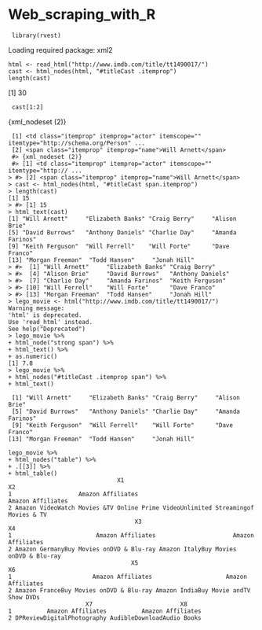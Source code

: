 # Web_scraping_with_R
     library(rvest)
 Loading required package: xml2
 
    html <- read_html("http://www.imdb.com/title/tt1490017/")
    cast <- html_nodes(html, "#titleCast .itemprop")
    length(cast)
[1] 30

     cast[1:2]
   {xml_nodeset (2)}
    
     [1] <td class="itemprop" itemprop="actor" itemscope="" itemtype="http://schema.org/Person" ...
     [2] <span class="itemprop" itemprop="name">Will Arnett</span>
     #> {xml_nodeset (2)}
     #> [1] <td class="itemprop" itemprop="actor" itemscope="" itemtype="http:// ...
    > #> [2] <span class="itemprop" itemprop="name">Will Arnett</span>
    > cast <- html_nodes(html, "#titleCast span.itemprop")
    > length(cast)
    [1] 15
    > #> [1] 15
    > html_text(cast)
    [1] "Will Arnett"     "Elizabeth Banks" "Craig Berry"     "Alison Brie"    
    [5] "David Burrows"   "Anthony Daniels" "Charlie Day"     "Amanda Farinos" 
    [9] "Keith Ferguson"  "Will Ferrell"    "Will Forte"      "Dave Franco"    
    [13] "Morgan Freeman"  "Todd Hansen"     "Jonah Hill"     
    > #>  [1] "Will Arnett"     "Elizabeth Banks" "Craig Berry"
    > #>  [4] "Alison Brie"     "David Burrows"   "Anthony Daniels"
    > #>  [7] "Charlie Day"     "Amanda Farinos"  "Keith Ferguson"
    > #> [10] "Will Ferrell"    "Will Forte"      "Dave Franco"
    > #> [13] "Morgan Freeman"  "Todd Hansen"     "Jonah Hill"
    > lego_movie <- html("http://www.imdb.com/title/tt1490017/")
    Warning message:
    'html' is deprecated.
    Use 'read_html' instead.
    See help("Deprecated") 
    > lego_movie %>%
    + html_node("strong span") %>%
    + html_text() %>%
    + as.numeric()
    [1] 7.8
    > lego_movie %>%
    + html_nodes("#titleCast .itemprop span") %>%
    + html_text()
 
     [1] "Will Arnett"     "Elizabeth Banks" "Craig Berry"     "Alison Brie"    
     [5] "David Burrows"   "Anthony Daniels" "Charlie Day"     "Amanda Farinos" 
     [9] "Keith Ferguson"  "Will Ferrell"    "Will Forte"      "Dave Franco"    
    [13] "Morgan Freeman"  "Todd Hansen"     "Jonah Hill"     
    
    lego_movie %>%
    + html_nodes("table") %>%
    + .[[3]] %>%
    + html_table()
                                   X1                                           X2
    1                   Amazon Affiliates                            Amazon Affiliates
    2 Amazon VideoWatch Movies &TV Online Prime VideoUnlimited Streamingof Movies & TV
                                        X3                                     X4
    1                        Amazon Affiliates                      Amazon Affiliates
    2 Amazon GermanyBuy Movies onDVD & Blu-ray Amazon ItalyBuy Movies onDVD & Blu-ray
                                       X5                                    X6
    1                       Amazon Affiliates                     Amazon Affiliates
    2 Amazon FranceBuy Movies onDVD & Blu-ray Amazon IndiaBuy Movie andTV Show DVDs
                          X7                         X8
    1          Amazon Affiliates          Amazon Affiliates
    2 DPReviewDigitalPhotography AudibleDownloadAudio Books
